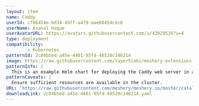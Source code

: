```yaml
---
layout: item
name: Caddy
userId: cf86454e-bd34-497f-a479-aae60454cec6
userName: Azanul Haque
userAvatarURL: https://avatars.githubusercontent.com/u/42029519?v=4
type: deployment
compatibility: 
        - Kubernetes
patternId: 2c84b5ed-a45e-4401-95fd-48520c146214
image: https://raw.githubusercontent.com/layer5labs/meshery-extensions-packages/master/action-assets/design-assets/2c84b5ed-a45e-4401-95fd-48520c146214.png
patternInfo: |
  This is an example Helm chart for deploying the Caddy web server in a Kubernetes cluster. Here's a breakdown of the different components and files in this Helm chart: 1. **Chart.yaml**: Metadata about the Helm chart, including its name, version, and API version. 2. **values.yaml**: Configuration values for the Helm chart. These values can be customized when deploying the chart. Notable configurations include the Caddy image repository and tag, replica count, port, TLS settings, and whether to enable ingress. 3. **deployment.yaml**: Kubernetes Deployment resource definition. It specifies how the Caddy application should be deployed, including the number of replicas, container image, container arguments (to run Caddy with a custom config file), and volume mounts for configuration. 4. **service.yaml**: Kubernetes Service resource definition. It defines a service for Caddy, which can be accessed from outside the cluster. This example sets up a LoadBalancer type service. 5. **configmap.yaml**: Kubernetes ConfigMap resource definition. It contains two pieces of configuration data: the Caddyfile (custom Caddy configuration) and TLS settings in JSON format. 6. **ingress.yaml**: Kubernetes Ingress resource definition. If enabled, it defines how incoming traffic should be routed to the Caddy service based on host and paths. This example specifies routing rules for `example.com` with paths `/api/*` and `/*` to different backend services. The Helm chart provides a convenient way to package and deploy Caddy with various customizations and configurations. Users can override values in `values.yaml` to tailor the deployment to their specific needs when installing the Helm chart.
patternCaveats: |
  Ensure sufficient resources are available in the cluster.
URL: 'https://raw.githubusercontent.com/meshery/meshery.io/master/catalog/2c84b5ed-a45e-4401-95fd-48520c146214.yaml'
downloadLink: 2c84b5ed-a45e-4401-95fd-48520c146214.yaml
---
```


